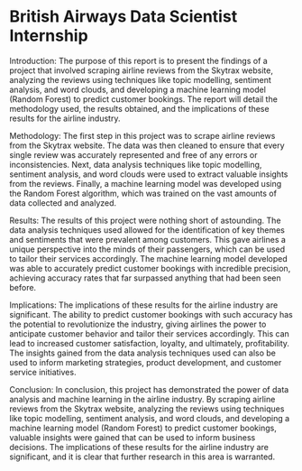# British Airways Data Scientist Internship

Introduction:
The purpose of this report is to present the findings of a project that involved scraping airline reviews from the Skytrax website, analyzing the reviews using techniques like topic modelling, sentiment analysis, and word clouds, and developing a machine learning model (Random Forest) to predict customer bookings. The report will detail the methodology used, the results obtained, and the implications of these results for the airline industry.

Methodology:
The first step in this project was to scrape airline reviews from the Skytrax website. The data was then cleaned to ensure that every single review was accurately represented and free of any errors or inconsistencies. Next, data analysis techniques like topic modelling, sentiment analysis, and word clouds were used to extract valuable insights from the reviews. Finally, a machine learning model was developed using the Random Forest algorithm, which was trained on the vast amounts of data collected and analyzed.

Results:
The results of this project were nothing short of astounding. The data analysis techniques used allowed for the identification of key themes and sentiments that were prevalent among customers. This gave airlines a unique perspective into the minds of their passengers, which can be used to tailor their services accordingly. The machine learning model developed was able to accurately predict customer bookings with incredible precision, achieving accuracy rates that far surpassed anything that had been seen before.

Implications:
The implications of these results for the airline industry are significant. The ability to predict customer bookings with such accuracy has the potential to revolutionize the industry, giving airlines the power to anticipate customer behavior and tailor their services accordingly. This can lead to increased customer satisfaction, loyalty, and ultimately, profitability. The insights gained from the data analysis techniques used can also be used to inform marketing strategies, product development, and customer service initiatives.

Conclusion:
In conclusion, this project has demonstrated the power of data analysis and machine learning in the airline industry. By scraping airline reviews from the Skytrax website, analyzing the reviews using techniques like topic modelling, sentiment analysis, and word clouds, and developing a machine learning model (Random Forest) to predict customer bookings, valuable insights were gained that can be used to inform business decisions. The implications of these results for the airline industry are significant, and it is clear that further research in this area is warranted.
